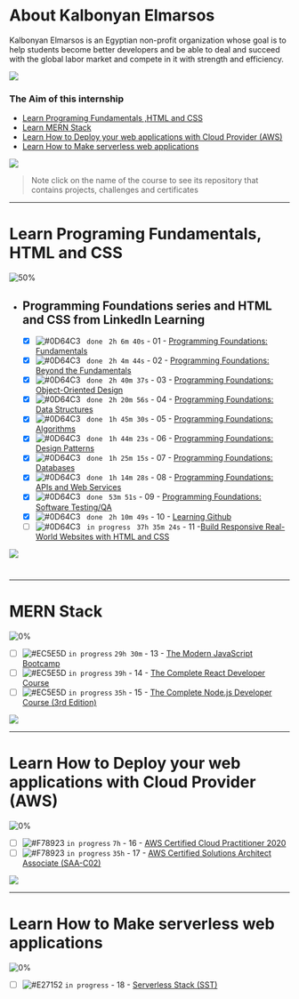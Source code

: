 # About Kalbonyan Elmarsos

Kalbonyan Elmarsos is an Egyptian non-profit organization whose goal is to help students become better developers and be able to deal and succeed with the global labor market and compete in it with strength and efficiency.
<br />

<a href="https://www.linkedin.com/company/%D9%83%D8%A7%D9%84%D8%A8%D9%86%D9%8A%D8%A7%D9%86-%D8%A7%D9%84%D9%85%D8%B1%D8%B5%D9%88%D8%B5/" target="_blank"><img src="https://img.shields.io/badge/-Kalbonyan%20Elmarsos-0077B5?style=for-the-badge&logo=Linkedin&logoColor=white"/></a>

### The Aim of this internship

- <a href="#Fundamentals">Learn Programing Fundamentals ,HTML and CSS </a>
- <a href="#MERN">Learn MERN Stack</a>
- <a href="#AWS">Learn How to Deploy your web applications with Cloud Provider (AWS)</a>
- <a href="#serverless">Learn How to Make serverless web applications</a>

<img src="https://img.shields.io/badge/Total%20Number%20Of%20Hours%20For%20All%20Courses-%2B200h-blue">
<br>

> Note click on the name of the course to see its repository that contains projects, challenges and certificates

---

<!-- Fundamentals -->

<span id="Fundamentals"></span>

# Learn Programing Fundamentals, HTML and CSS

![50%](https://progress-bar.dev/50/?title=Done)
<br />

- ## Programming Foundations series and HTML and CSS from LinkedIn Learning

  - [x] ![#0D64C3](https://via.placeholder.com/12/0D64C3/000000?text=+) ` done` ` 2h 6m 40s` - 01 - [Programming Foundations: Fundamentals](LinkedIn_Learning/01_Become_a_Programmer/)
  - [x] ![#0D64C3](https://via.placeholder.com/12/0D64C3/000000?text=+) ` done` ` 2h 4m 44s` - 02 - [Programming Foundations: Beyond the Fundamentals](LinkedIn_Learning/02_Beyond_the_Fundamentals)
  - [x] ![#0D64C3](https://via.placeholder.com/12/0D64C3/000000?text=+) ` done` ` 2h 40m 37s` - 03 - [Programming Foundations: Object-Oriented Design](LinkedIn_Learning/03_OOP_Fundamentals)
  - [x] ![#0D64C3](https://via.placeholder.com/12/0D64C3/000000?text=+) ` done` ` 2h 20m 56s` - 04 - [Programming Foundations: Data Structures](LinkedIn_Learning/04_Programming_Foundations_Data_Structures)
  - [x] ![#0D64C3](https://via.placeholder.com/12/0D64C3/000000?text=+) ` done` ` 1h 45m 30s` - 05 - [Programming Foundations: Algorithms](LinkedIn_Learning/05_Programming_Foundations_Algorithms)
  - [x] ![#0D64C3](https://via.placeholder.com/12/0D64C3/000000?text=+) ` done` ` 1h 44m 23s` - 06 - [Programming Foundations: Design Patterns](LinkedIn_Learning/06_Programming_Foundations_Design_Patterns/)
  - [x] ![#0D64C3](https://via.placeholder.com/12/0D64C3/000000?text=+) ` done` ` 1h 25m 15s` - 07 - [Programming Foundations: Databases](LinkedIn_Learning/07_Programming_Foundations_Databases/)
  - [x] ![#0D64C3](https://via.placeholder.com/12/0D64C3/000000?text=+) ` done` ` 1h 14m 28s` - 08 - [Programming Foundations: APIs and Web Services](LinkedIn_Learning/08_Programming_Foundations_APIs_and_Web_Services/)
  - [x] ![#0D64C3](https://via.placeholder.com/12/0D64C3/000000?text=+) ` done` ` 53m 51s` - 09 - [Programming Foundations: Software Testing/QA](LinkedIn_Learning/09_Programming_Foundations_Software_TestingQA/)
  - [x] ![#0D64C3](https://via.placeholder.com/12/0D64C3/000000?text=+) ` done` ` 2h 10m 49s` - 10 - [Learning Github](LinkedIn-Learning/10_Learning_Github/)
  - [ ] ![#0D64C3](https://via.placeholder.com/12/0D64C3/000000?text=+) ` in progress` ` 37h 35m 24s` - 11 -[Build Responsive Real-World Websites with HTML and CSS](Udemy/11_HTML_CSS_Essentials/)
        <br />

<img src="https://img.shields.io/badge/Total%20Number%20Of%20Hours%20For%20This%20Courses-55h57m-blue">

#

---

<!-- MERN -->

<span id="MERN"></span>

# MERN Stack

![0%](https://progress-bar.dev/0/?title=Done)
<br />

- [ ] ![#EC5E5D](https://via.placeholder.com/12/EC5E5D/000000?text=+) `in progress` `29h 30m` - 13 - [The Modern JavaScript Bootcamp](Udemy/The%20Modern%20JavaScript%20Bootcamp/)
- [ ] ![#EC5E5D](https://via.placeholder.com/12/EC5E5D/000000?text=+) `in progress` `39h` - 14 - [The Complete React Developer Course](Udemy/The%20Complete%20React%20Developer%20Course)
- [ ] ![#EC5E5D](https://via.placeholder.com/12/EC5E5D/000000?text=+) `in progress` `35h` - 15 - [The Complete Node.js Developer Course (3rd Edition)](Udemy/The%20Complete%20Node.js%20Developer%20Course/)

<img src="https://img.shields.io/badge/Total%20Number%20Of%20Hours%20For%20This%20Courses-157h30m-blue">
<br />

---

<!-- AWS -->

<span id="AWS"></span>

# Learn How to Deploy your web applications with Cloud Provider (AWS)

![0%](https://progress-bar.dev/0/?title=Done)

- [ ] ![#F78923](https://via.placeholder.com/12/F78923/000000?text=+) `in progress` `7h` - 16 - [AWS Certified Cloud Practitioner 2020](aGuruCloud/AWS%20Certified%20Cloud%20Practitioner%202020/)
- [ ] ![#F78923](https://via.placeholder.com/12/F78923/000000?text=+) `in progress` `35h` - 17 - [AWS Certified Solutions Architect Associate (SAA-C02)](<aGuruCloud/AWS%20Certified%20Solutions%20Architect%20Associate%20(SAA-C02)>)

<img src="https://img.shields.io/badge/Total%20Number%20Of%20Hours%20For%20This%20Courses-42h-blue">
<br />

---

<!-- serverless -->

<span id="serverless"></span>

# Learn How to Make serverless web applications

![0%](https://progress-bar.dev/0/?title=Done)

- [ ] ![#E27152](https://via.placeholder.com/12/E27152/000000?text=+) `in progress` - 18 - [Serverless Stack (SST)](serverless-stack-project/)
